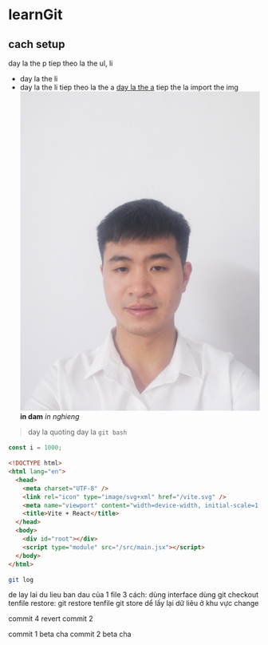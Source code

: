 # learnGit
## cach setup
day la the p
tiep theo la the ul, li
- day la the li
- day la the li
tiep theo la the a
[day la the a](google.com)
tiep the la import the img
![day la the img](./learnGit/src/assets/1111.jpg)
**in dam**
*in nghieng*
>day la quoting
day la `git bash`
``` js
const i = 1000;
```
``` html
<!DOCTYPE html>
<html lang="en">
  <head>
    <meta charset="UTF-8" />
    <link rel="icon" type="image/svg+xml" href="/vite.svg" />
    <meta name="viewport" content="width=device-width, initial-scale=1.0" />
    <title>Vite + React</title>
  </head>
  <body>
    <div id="root"></div>
    <script type="module" src="/src/main.jsx"></script>
  </body>
</html>
```

```bash
git log
```

de lay lai du lieu ban dau của 1 file
3 cách: dùng interface
dùng git checkout tenfile
restore: git restore tenfile
git store dể lấy lại dữ liêu ở khu vực change

commit 4 revert commit 2 

commit 1 beta cha
commit 2 beta cha
